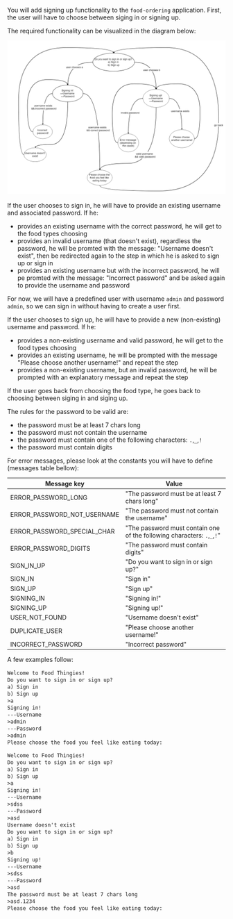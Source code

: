 
You will add signing up functionality to the `food-ordering` application. First, the user will have to choose between siging in or signing up.

The required functionality can be visualized in the diagram below:

![sign_up_diagram](sign_up_diagram.png)

If the user chooses to sign in, he will have to provide an existing username and associated password. If he:
* provides an existing username with the correct password, he will get to the food types choosing
* provides an invalid username (that doesn't exist), regardless the password, he will be promted with the message: "Username doesn't exist", then be redirected again to the step in which he is asked to sign up or sign in
* provides an existing username but with the incorrect password, he will pe promted with the message: "Incorrect password" and be asked again to provide the username and password

For now, we will have a predefined user with username `admin` and password `admin`, so we can sign in without having to create a user first. 

If the user chooses to sign up, he will have to provide a new (non-existing) username and password. If he:
* provides a non-existing username and valid password, he will get to the food types choosing
* provides an existing username, he will be prompted with the message "Please choose another username!" and repeat the step
* provides a non-existing username, but an invalid password, he will be prompted with an explanatory message and repeat the step

If the user goes back from choosing the food type, he goes back to choosing between siging in and siging up.

The rules for the password to be valid are:
* the password must be at least 7 chars long
* the password must not contain the username
* the password must contain one of the following characters: `.`,`_`,`!`
* the password must contain digits

For error messages, please look at the constants you will have to define (messages table bellow):

| Message key                 | Value                                                                     |
| --------------------------- | ------------------------------------------------------------------------- |
| ERROR_PASSWORD_LONG         | "The password must be at least 7 chars long"                              |
| ERROR_PASSWORD_NOT_USERNAME | "The password must not contain the username"                              |
| ERROR_PASSWORD_SPECIAL_CHAR | "The password must contain one of the following characters: `.`,`_`,`!`"  |
| ERROR_PASSWORD_DIGITS       | "The password must contain digits"                                        |
| SIGN_IN_UP                  | "Do you want to sign in or sign up?"                                      |
| SIGN_IN                     | "Sign in"                                                                 |
| SIGN_UP                     | "Sign up"                                                                 |
| SIGNING_IN                  | "Signing in!"                                                             |
| SIGNING_UP                  | "Signing up!"                                                             |
| USER_NOT_FOUND              | "Username doesn't exist"                                                  |
| DUPLICATE_USER              | "Please choose another username!"                                         |
| INCORRECT_PASSWORD          | "Incorrect password"                                                      |

A few examples follow:

```
Welcome to Food Thingies!
Do you want to sign in or sign up?
a) Sign in
b) Sign up
>a
Signing in!
---Username
>admin
---Password
>admin
Please choose the food you feel like eating today:
```

```
Welcome to Food Thingies!
Do you want to sign in or sign up?
a) Sign in
b) Sign up
>a
Signing in!
---Username
>sdss
---Password
>asd
Username doesn't exist
Do you want to sign in or sign up?
a) Sign in
b) Sign up
>b
Signing up!
---Username
>sdss
---Password
>asd
The password must be at least 7 chars long
>asd.1234
Please choose the food you feel like eating today:
```
